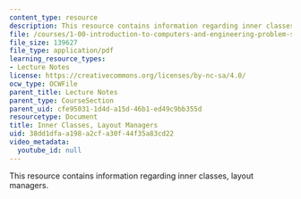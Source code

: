 ```yaml
---
content_type: resource
description: This resource contains information regarding inner classes, layout managers.
file: /courses/1-00-introduction-to-computers-and-engineering-problem-solving-spring-2012/38dd1dfaa198a2cfa30f44f35a83cd22_MIT1_00S12_Lec_19.pdf
file_size: 139627
file_type: application/pdf
learning_resource_types:
- Lecture Notes
license: https://creativecommons.org/licenses/by-nc-sa/4.0/
ocw_type: OCWFile
parent_title: Lecture Notes
parent_type: CourseSection
parent_uid: cfe95031-1d4d-a15d-46b1-ed49c9bb355d
resourcetype: Document
title: Inner Classes, Layout Managers
uid: 38dd1dfa-a198-a2cf-a30f-44f35a83cd22
video_metadata:
  youtube_id: null
---
```

This resource contains information regarding inner classes, layout managers.